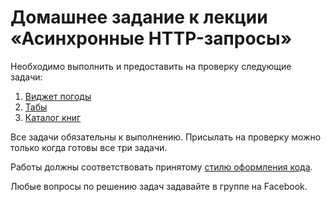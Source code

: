 # Домашнее задание к лекции «Асинхронные HTTP-запросы»

Необходимо выполнить и предоставить на проверку следующие задачи:

1. [Виджет погоды](./weather-widget/)
2. [Табы](./tabs/)
3. [Каталог книг](./books-catalog/)

Все задачи обязательны к выполнению. Присылать на проверку можно только когда готовы все три задачи.

Работы должны соответствовать принятому [стилю оформления кода](https://github.com/netology-code/codestyle).

Любые вопросы по решению задач задавайте в группе на Facebook.

